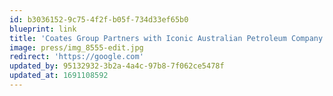 ```yaml
---
id: b3036152-9c75-4f2f-b05f-734d33ef65b0
blueprint: link
title: 'Coates Group Partners with Iconic Australian Petroleum Company Ampol'
image: press/img_8555-edit.jpg
redirect: 'https://google.com'
updated_by: 95132932-3b2a-4a4c-97b8-7f062ce5478f
updated_at: 1691108592
---
```

